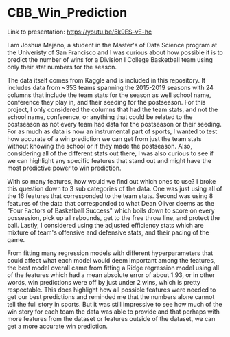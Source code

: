 # CBB_Win_Prediction

Link to presentation: https://youtu.be/5k9ES-vE-hc

I am Joshua Majano, a student in the Master's of Data Science program at the Univeristy of San Francisco and I was curious about how possible it is to predict the number of wins for a Division I College Basketball team using only their stat numbers for the season.

The data itself comes from Kaggle and is included in this repository. It includes data from ~353 teams spanning the 2015-2019 seasons with 24 columns that include the team stats for the season as well school name, conference they play in, and their seeding for the postseason. For this project, I only considered the columns that had the team stats, and not the school name, conference, or anything that could be related to the postseason as not every team had data for the postseason or their seeding. For as much as data is now an instrumental part of sports, I wanted to test how accurate of a win prediction we can get from just the team stats without knowing the school or if they made the postseason. Also, considering all of the different stats out there, I was also curious to see if we can highlight any specific features that stand out and might have the most predictive power to win prediction.

With so many features, how would we find out which ones to use?
I broke this question down to 3 sub categories of the data. One was just using all of the 16 features that corresponded to the team stats. Second was using 8 features of the data that corresponded to what Dean Oliver deems as the "Four Factors of Basketball Success" which boils down to score on every possession, pick up all rebounds, get to the free throw line, and protect the ball. Lastly, I considered using the adjusted efficiency stats which are mixture of team's offensive and defensive stats, and their pacing of the game.

From fitting many regression models with different hyperparameters that could affect what each model would deem important among the features, the best model overall came from fitting a Ridge regression model using all of the features which had a mean absolute error of about 1.93, or in other words, win predictions were off by just under 2 wins, which is pretty respectable. This does highlight how all possible features were needed to get our best predictions and reminded me that the numbers alone cannot tell the full story in sports. But it was still impressive to see how much of the win story for each team the data was able to provide and that perhaps with more features from the dataset or features outside of the dataset, we can get a more accurate win prediction.
